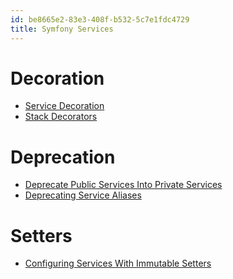 ```yaml
---
id: be8665e2-83e3-408f-b532-5c7e1fdc4729
title: Symfony Services
---
```


# Decoration

-   [Service Decoration](20201116132826-service_decoration)
-   [Stack Decorators](20201116133113-stack_decorators)

# Deprecation

-   [Deprecate Public Services Into Private
    Services](20201116134758-deprecate_public_services_into_private_services)
-   [Deprecating Service
    Aliases](20201112124159-deprecating_service_aliases)

# Setters

-   [Configuring Services With Immutable
    Setters](20201112131310-configuring_services_with_immutable_setters)
